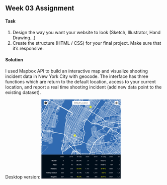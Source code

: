 ## Week 03 Assignment

#### Task
1. Design the way you want your website to look (Sketch, Illustrator, Hand Drawing...)
2. Create the structure (HTML / CSS) for your final project. Make sure that it’s responsive.

#### Solution
I used Mapbox API to build an interactive map and visualize shooting incident data in New York City with geocode. The interface has three functions which are return to the default location, access to your current location, and report a real time shooting incident (add new data point to the existing dataset).

Desktop version:
<img src="https://github.com/yujunmjiang/WebAdvanced_Spring2020_jiany023/blob/master/week3_hw/mockup/desktop.png" width="50%"/>
